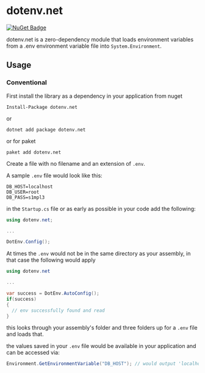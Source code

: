 ﻿# dotenv.net

[![NuGet Badge](https://buildstats.info/nuget/dotenv.net)](https://www.nuget.org/packages/dotenv.net)

dotenv.net is a zero-dependency module that loads environment variables from a .env environment variable file into `System.Environment`.

## Usage

### Conventional

First install the library as a dependency in your application from nuget

```
Install-Package dotenv.net
```

or

```
dotnet add package dotenv.net
```

or for paket

```
paket add dotenv.net
```

Create a file with no filename and an extension of `.env`.

A sample `.env` file would look like this:
```text
DB_HOST=localhost
DB_USER=root
DB_PASS=s1mpl3
```

in the `Startup.cs` file or as early as possible in your code add the following:

```csharp
using dotenv.net;

...

DotEnv.Config();
```

At times the `.env` would not be in the same directory as your assembly, in that case the following would apply

```csharp
using dotenv.net

...

var success = DotEnv.AutoConfig();
if(success)
{
  // env successfully found and read
}
```

this looks through your assembly's folder and three folders up for a `.env` file and loads that.

the values saved in your `.env` file would be available in your application and can be accessed via:
 ```csharp
Environment.GetEnvironmentVariable("DB_HOST"); // would output 'localhost'
```